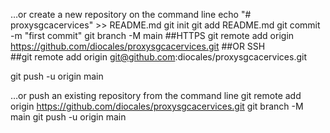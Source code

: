 …or create a new repository on the command line
echo "# proxysgcacervices" >> README.md
git init
git add README.md
git commit -m "first commit"
git branch -M main
##HTTPS
git remote add origin https://github.com/diocales/proxysgcacervices.git
##OR SSH  
##git remote add origin git@github.com:diocales/proxysgcacervices.git

git push -u origin main


…or push an existing repository from the command line
git remote add origin https://github.com/diocales/proxysgcacervices.git
git branch -M main
git push -u origin main